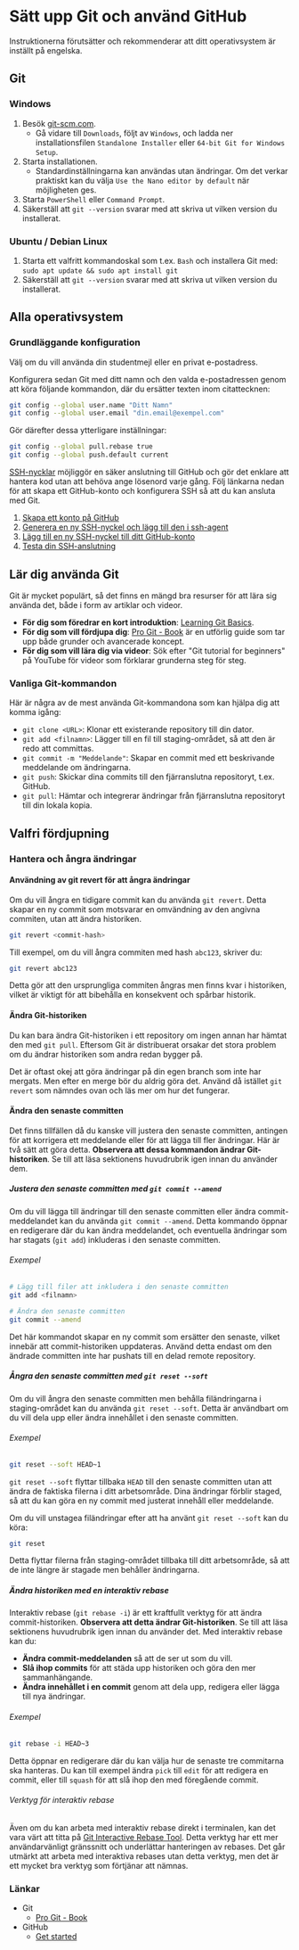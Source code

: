 # Sätt upp Git och använd GitHub

Instruktionerna förutsätter och rekommenderar att ditt operativsystem är inställt på engelska.

## Git

### Windows

1. Besök [git-scm.com][1].
    - Gå vidare till `Downloads`, följt av `Windows`, och ladda ner installationsfilen `Standalone Installer` eller `64-bit Git for Windows Setup`.
2. Starta installationen.
    - Standardinställningarna kan användas utan ändringar. Om det verkar praktiskt kan du välja `Use the Nano editor by default` när möjligheten ges.
3. Starta `PowerShell` eller `Command Prompt`.
4. Säkerställ att `git --version` svarar med att skriva ut vilken version du installerat.

### Ubuntu / Debian Linux

1. Starta ett valfritt kommandoskal som t.ex. `Bash` och installera Git med: `sudo apt update && sudo apt install git`
2. Säkerställ att `git --version` svarar med att skriva ut vilken version du installerat.

## Alla operativsystem

### Grundläggande konfiguration

Välj om du vill använda din studentmejl eller en privat e-postadress.

Konfigurera sedan Git med ditt namn och den valda e-postadressen genom att köra följande kommandon, där du ersätter texten inom citattecknen:

```bash
git config --global user.name "Ditt Namn"
git config --global user.email "din.email@exempel.com"
```

Gör därefter dessa ytterligare inställningar:

```bash
git config --global pull.rebase true
git config --global push.default current
```

[SSH-nycklar][2] möjliggör en säker anslutning till GitHub och gör det enklare att hantera kod utan att behöva ange lösenord varje gång. Följ länkarna nedan för att skapa ett GitHub-konto och konfigurera SSH så att du kan ansluta med Git.

1. [Skapa ett konto på GitHub][3]
2. [Generera en ny SSH-nyckel och lägg till den i ssh-agent][4]
3. [Lägg till en ny SSH-nyckel till ditt GitHub-konto][5]
4. [Testa din SSH-anslutning][6]

## Lär dig använda Git

Git är mycket populärt, så det finns en mängd bra resurser för att lära sig använda det, både i form av artiklar och videor.

- **För dig som föredrar en kort introduktion**:  [Learning Git Basics][7].
- **För dig som vill fördjupa dig**: [Pro Git - Book][8] är en utförlig guide som tar upp både grunder och avancerade koncept.
- **För dig som vill lära dig via videor**: Sök efter "Git tutorial for beginners" på YouTube för videor som förklarar grunderna steg för steg.

### Vanliga Git-kommandon

Här är några av de mest använda Git-kommandona som kan hjälpa dig att komma igång:

- `git clone <URL>`: Klonar ett existerande repository till din dator.
- `git add <filnamn>`: Lägger till en fil till staging-området, så att den är redo att committas.
- `git commit -m "Meddelande"`: Skapar en commit med ett beskrivande meddelande om ändringarna.
- `git push`: Skickar dina commits till den fjärranslutna repositoryt, t.ex. GitHub.
- `git pull`: Hämtar och integrerar ändringar från fjärranslutna repositoryt till din lokala kopia.

## Valfri fördjupning

### Hantera och ångra ändringar

#### Användning av git revert för att ångra ändringar

Om du vill ångra en tidigare commit kan du använda `git revert`. Detta skapar en ny commit som motsvarar en omvändning av den angivna commiten, utan att ändra historiken.

```bash
git revert <commit-hash>
```

Till exempel, om du vill ångra commiten med hash `abc123`, skriver du:

```bash
git revert abc123
```

Detta gör att den ursprungliga commiten ångras men finns kvar i historiken, vilket är viktigt för att bibehålla en konsekvent och spårbar historik.

#### Ändra Git-historiken

Du kan bara ändra Git-historiken i ett repository om ingen annan har hämtat den med `git pull`. Eftersom Git är distribuerat orsakar det stora problem om du ändrar historiken som andra redan bygger på.

Det är oftast okej att göra ändringar på din egen branch som inte har mergats. Men efter en merge bör du aldrig göra det. Använd då istället `git revert` som nämndes ovan och läs mer om hur det fungerar.

#### Ändra den senaste committen

Det finns tillfällen då du kanske vill justera den senaste committen, antingen för att korrigera ett meddelande eller för att lägga till fler ändringar. Här är två sätt att göra detta. **Observera att dessa kommandon ändrar Git-historiken**. Se till att läsa sektionens huvudrubrik igen innan du använder dem.

##### Justera den senaste committen med `git commit --amend`

Om du vill lägga till ändringar till den senaste committen eller ändra commit-meddelandet kan du använda `git commit --amend`. Detta kommando öppnar en redigerare där du kan ändra meddelandet, och eventuella ändringar som har stagats (`git add`) inkluderas i den senaste committen.

###### Exempel

```bash
# Lägg till filer att inkludera i den senaste committen
git add <filnamn>

# Ändra den senaste committen
git commit --amend
```

Det här kommandot skapar en ny commit som ersätter den senaste, vilket innebär att commit-historiken uppdateras. Använd detta endast om den ändrade committen inte har pushats till en delad remote repository.

##### Ångra den senaste committen med `git reset --soft`

Om du vill ångra den senaste committen men behålla filändringarna i staging-området kan du använda `git reset --soft`. Detta är användbart om du vill dela upp eller ändra innehållet i den senaste committen.

###### Exempel

```bash
git reset --soft HEAD~1
```

`git reset --soft` flyttar tillbaka `HEAD` till den senaste committen utan att ändra de faktiska filerna i ditt arbetsområde. Dina ändringar förblir staged, så att du kan göra en ny commit med justerat innehåll eller meddelande.

Om du vill unstagea filändringar efter att ha använt `git reset --soft` kan du köra:

```bash
git reset
```

Detta flyttar filerna från staging-området tillbaka till ditt arbetsområde, så att de inte längre är stagade men behåller ändringarna.

##### Ändra historiken med en interaktiv rebase

Interaktiv rebase (`git rebase -i`) är ett kraftfullt verktyg för att ändra commit-historiken. **Observera att detta ändrar Git-historiken**. Se till att läsa sektionens huvudrubrik igen innan du använder det. Med interaktiv rebase kan du:

- **Ändra commit-meddelanden** så att de ser ut som du vill.
- **Slå ihop commits** för att städa upp historiken och göra den mer sammanhängande.
- **Ändra innehållet i en commit** genom att dela upp, redigera eller lägga till nya ändringar.

###### Exempel

```bash
git rebase -i HEAD~3
```

Detta öppnar en redigerare där du kan välja hur de senaste tre commitarna ska hanteras. Du kan till exempel ändra `pick` till `edit` för att redigera en commit, eller till `squash` för att slå ihop den med föregående commit.

###### Verktyg för interaktiv rebase

Även om du kan arbeta med interaktiv rebase direkt i terminalen, kan det vara värt att titta på  [Git Interactive Rebase Tool][9]. Detta verktyg har ett mer användarvänligt gränssnitt och underlättar hanteringen av rebases. Det går utmärkt att arbeta med interaktiva rebases utan detta verktyg, men det är ett mycket bra verktyg som förtjänar att nämnas.

### Länkar

- Git
  - [Pro Git - Book][8]
- GitHub
  - [Get started][10]

[1]: https://git-scm.com/
[2]: https://docs.github.com/en/authentication/connecting-to-github-with-ssh/about-ssh
[3]: https://docs.github.com/en/get-started/start-your-journey/creating-an-account-on-github
[4]: https://docs.github.com/en/authentication/connecting-to-github-with-ssh/generating-a-new-ssh-key-and-adding-it-to-the-ssh-agent
[5]: https://docs.github.com/en/authentication/connecting-to-github-with-ssh/adding-a-new-ssh-key-to-your-github-account
[6]: https://docs.github.com/en/authentication/connecting-to-github-with-ssh/testing-your-ssh-connection
[7]: https://github.com/git-guides#learning-git-basics
[8]: https://git-scm.com/book/en/v2
[9]: https://github.com/MitMaro/git-interactive-rebase-tool
[10]: https://docs.github.com/en/get-started
